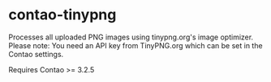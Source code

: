 contao-tinypng
=======================

Processes all uploaded PNG images using tinypng.org's image optimizer.
Please note: You need an API key from TinyPNG.org which can be set in the Contao settings.

Requires Contao >= 3.2.5